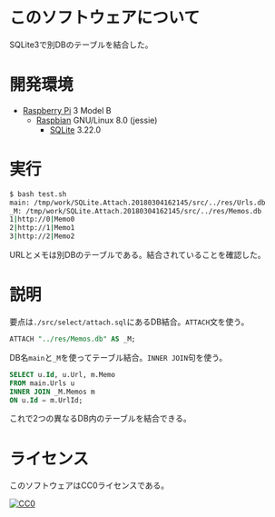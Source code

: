 ﻿# このソフトウェアについて

SQLite3で別DBのテーブルを結合した。

# 開発環境

* [Raspberry Pi](https://ja.wikipedia.org/wiki/Raspberry_Pi) 3 Model B
    * [Raspbian](https://www.raspberrypi.org/downloads/raspbian/) GNU/Linux 8.0 (jessie)
        * [SQLite](https://www.sqlite.org/index.html) 3.22.0

# 実行

```sh
$ bash test.sh 
main: /tmp/work/SQLite.Attach.20180304162145/src/../res/Urls.db
_M: /tmp/work/SQLite.Attach.20180304162145/src/../res/Memos.db
1|http://0|Memo0
2|http://1|Memo1
3|http://2|Memo2
```

URLとメモは別DBのテーブルである。結合されていることを確認した。

# 説明

要点は`./src/select/attach.sql`にあるDB結合。`ATTACH`文を使う。

```sql
ATTACH "../res/Memos.db" AS _M;
```

DB名`main`と`_M`を使ってテーブル結合。`INNER JOIN`句を使う。

```sql
SELECT u.Id, u.Url, m.Memo
FROM main.Urls u
INNER JOIN _M.Memos m
ON u.Id = m.UrlId;
```

これで2つの異なるDB内のテーブルを結合できる。

# ライセンス

このソフトウェアはCC0ライセンスである。

[![CC0](http://i.creativecommons.org/p/zero/1.0/88x31.png "CC0")](http://creativecommons.org/publicdomain/zero/1.0/deed.ja)


